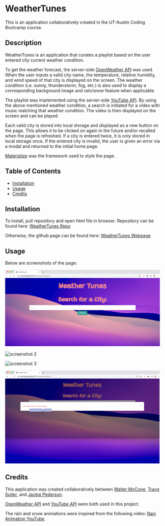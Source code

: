 # WeatherTunes
This is an application collaboratively created in the UT-Austin Coding Bootcamp course.

## Description

WeatherTunes is an application that curates a playlist based on the user entered city current weather condition.

To get the weather forecast, the server-side [OpenWeather API](https://openweathermap.org/current) was used. When the user inputs a valid city name, the temperature, relative humidity, and wind speed of that city is displayed on the screen. The weather condition (i.e. sunny, thunderstorm, fog, etc.) is also used to display a corresponding background image and rain/snow feature when applicable.

The playlist was implemented using the server-side [YouTube API](https://developers.google.com/youtube/v3). By using the above mentioned weather condition, a search is initiated for a video with music matching that weather condition. The video is then displayed on the screen and can be played. 

Each valid city is stored into local storage and displayed as a new button on the page. This allows it to be clicked on again in the future and/or recalled when the page is refreshed. If a city is entered twice, it is only stored in local storage once. If the entered city is invalid, the user is given an error via a modal and returned to the initial home page.

[Materialize](https://materializecss.com/) was the framework used to style the page.

## Table of Contents

* [Installation](#installation)
* [Usage](#usage)
* [Credits](#credits)


## Installation

To install, pull repository and open html file in browser. Repository can be found here: [WeatherTunes Repo](https://github.com/wmccone/UTA-Group8-Project-1)

Otherwise, the github page can be found here: [WeatherTunes Webpage](https://wmccone.github.io/UTA-Group8-Project-1/)


## Usage

Below are screenshots of the page:

![screenshot 1](assets/images/screenshot1.png)

![screenshot 2](assets/images/screenshot2.png)

![screenshot 3](assets/images/screenshot3.png)

![screenshot 4](assets/images/screenshot4.png)


## Credits

This application was created collaboratively between [Walter McCone](https://www.linkedin.com/in/walter-mccone/), [Trace Suiter](https://www.linkedin.com/in/trace-suiter/), and [Jackie Pederson](https://www.linkedin.com/in/jackiehodgespederson/).

[OpenWeather API](https://openweathermap.org/current) and [YouTube API](https://developers.google.com/youtube/v3) were both used in this project.

The rain and snow animations were inspired from the following video: [Rain Animation YouTube](https://www.youtube.com/watch?v=kSQnT1mufN4&t=382s).

